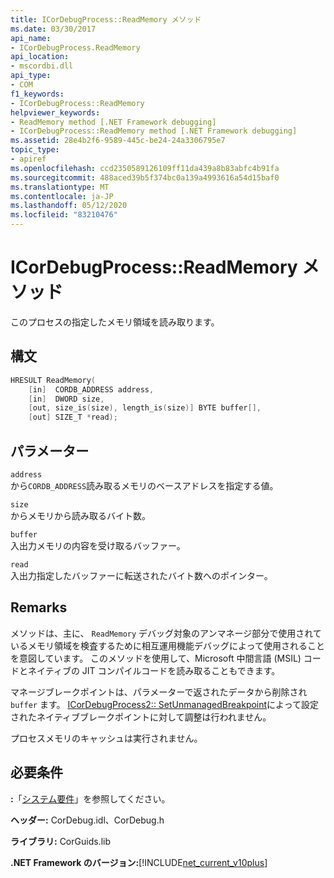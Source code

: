 ```yaml
---
title: ICorDebugProcess::ReadMemory メソッド
ms.date: 03/30/2017
api_name:
- ICorDebugProcess.ReadMemory
api_location:
- mscordbi.dll
api_type:
- COM
f1_keywords:
- ICorDebugProcess::ReadMemory
helpviewer_keywords:
- ReadMemory method [.NET Framework debugging]
- ICorDebugProcess::ReadMemory method [.NET Framework debugging]
ms.assetid: 28e4b2f6-9589-445c-be24-24a3306795e7
topic_type:
- apiref
ms.openlocfilehash: ccd2350589126109ff11da439a8b83abfc4b91fa
ms.sourcegitcommit: 488aced39b5f374bc0a139a4993616a54d15baf0
ms.translationtype: MT
ms.contentlocale: ja-JP
ms.lasthandoff: 05/12/2020
ms.locfileid: "83210476"
---
```

# <a name="icordebugprocessreadmemory-method"></a>ICorDebugProcess::ReadMemory メソッド
このプロセスの指定したメモリ領域を読み取ります。  
  
## <a name="syntax"></a>構文  
  
```cpp  
HRESULT ReadMemory(  
    [in]  CORDB_ADDRESS address,
    [in]  DWORD size,  
    [out, size_is(size), length_is(size)] BYTE buffer[],  
    [out] SIZE_T *read);  
```  
  
## <a name="parameters"></a>パラメーター  
 `address`  
 から`CORDB_ADDRESS`読み取るメモリのベースアドレスを指定する値。  
  
 `size`  
 からメモリから読み取るバイト数。  
  
 `buffer`  
 入出力メモリの内容を受け取るバッファー。  
  
 `read`  
 入出力指定したバッファーに転送されたバイト数へのポインター。  
  
## <a name="remarks"></a>Remarks  
 メソッドは、主に、 `ReadMemory` デバッグ対象のアンマネージ部分で使用されているメモリ領域を検査するために相互運用機能デバッグによって使用されることを意図しています。 このメソッドを使用して、Microsoft 中間言語 (MSIL) コードとネイティブの JIT コンパイルコードを読み取ることもできます。  
  
 マネージブレークポイントは、パラメーターで返されたデータから削除され `buffer` ます。 [ICorDebugProcess2:: SetUnmanagedBreakpoint](icordebugprocess2-setunmanagedbreakpoint-method.md)によって設定されたネイティブブレークポイントに対して調整は行われません。  
  
 プロセスメモリのキャッシュは実行されません。  
  
## <a name="requirements"></a>必要条件  
 **:**「[システム要件](../../get-started/system-requirements.md)」を参照してください。  
  
 **ヘッダー:** CorDebug.idl、CorDebug.h  
  
 **ライブラリ:** CorGuids.lib  
  
 **.NET Framework のバージョン:**[!INCLUDE[net_current_v10plus](../../../../includes/net-current-v10plus-md.md)]
